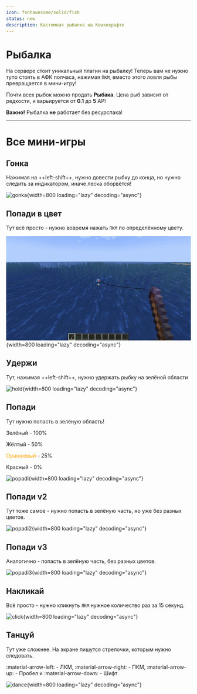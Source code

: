 ```yaml
---
icon: fontawesome/solid/fish
status: new
description: Кастомная рыбалка на Кошкокрафте
---
```


# Рыбалка

На сервере стоит уникальный плагин на рыбалку! Теперь вам не нужно тупо стоять в АФК полчаса, нажимая `ПКМ`, вместо этого ловля рыбы превращается в мини-игру!

Почти всех рыбок можно продать **Рыбака**. Цена рыб зависит от редкости, и варьируется от **0.1** до **5** АР!  

**Важно!** Рыбалка **не** работает без ресурспака!

***

# Все мини-игры

## **Гонка**

Нажимая на ++left-shift++, нужно довести рыбку до конца, но нужно следить за индикатором, иначе леска оборвётся!

![gonka](../../../assets/fishing/race.gif){width=800 loading="lazy" decoding="async"}

## **Попади в цвет**

Тут всё просто - нужно вовремя нажать `ПКМ` по определённому цвету.

![popadi](../../../assets/fishing/color.gif){width=800 loading="lazy" decoding="async"}

## **Удержи**

Тут, нажимая ++left-shift++, нужно удержать рыбку на зелёной области

![hold](../../../assets/fishing/hold.gif){width=800 loading="lazy" decoding="async"}

## **Попади**

Тут нужно попасть в зелёную область! 

<p><span class="green">Зелёный</span> - 100%</p>
<p><span class="gold">Жёлтый</span> - 50%</p>
<p><span style="color:orange">Оранжевый</span> - 25%</p>
<p><span class="red">Красный</span> - 0%</p>

![popadi](../../../assets/fishing/click_v1.gif){width=800 loading="lazy" decoding="async"}

## **Попади v2**

Тут тоже самое - нужно попасть в зелёную часть, но уже без разных цветов.

![popadi2](../../../assets/fishing/click_v2.gif){width=800 loading="lazy" decoding="async"}

## **Попади v3**

Аналогично - попасть в зелёную часть, без разных цветов.

![popadi3](../../../assets/fishing/click_v3.gif){width=800 loading="lazy" decoding="async"}

## **Накликай**

Всё просто - нужно кликнуть `ЛКМ` нужное количество раз за 15 секунд.

![click](../../../assets/fishing/click_game.gif){width=800 loading="lazy" decoding="async"}

## **Танцуй**

Тут уже сложнее. На экране пишутся стрелочки, которым нужно следовать.

:material-arrow-left: - ЛКМ, :material-arrow-right: - ПКМ, :material-arrow-up: - Пробел и :material-arrow-down: - Шифт

![dance](../../../assets/fishing/dance.gif){width=800 loading="lazy" decoding="async"}
